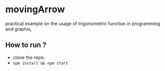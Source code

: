 # movingArrow
practical example on the usage of trigonometric function in programming and graphis, 

## How to run ? 
- clone the repo.
- `npm install && npm start`
